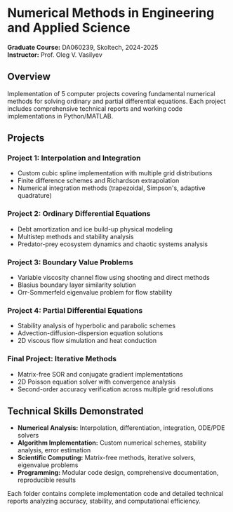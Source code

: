 # Numerical Methods in Engineering and Applied Science

**Graduate Course:** DA060239, Skoltech, 2024-2025  
**Instructor:** Prof. Oleg V. Vasilyev

## Overview

Implementation of 5 computer projects covering fundamental numerical methods for solving ordinary and partial differential equations. Each project includes comprehensive technical reports and working code implementations in Python/MATLAB.

## Projects

### Project 1: Interpolation and Integration
- Custom cubic spline implementation with multiple grid distributions
- Finite difference schemes and Richardson extrapolation
- Numerical integration methods (trapezoidal, Simpson's, adaptive quadrature)

### Project 2: Ordinary Differential Equations
- Debt amortization and ice build-up physical modeling
- Multistep methods and stability analysis
- Predator-prey ecosystem dynamics and chaotic systems analysis

### Project 3: Boundary Value Problems
- Variable viscosity channel flow using shooting and direct methods
- Blasius boundary layer similarity solution
- Orr-Sommerfeld eigenvalue problem for flow stability

### Project 4: Partial Differential Equations
- Stability analysis of hyperbolic and parabolic schemes
- Advection-diffusion-dispersion equation solutions
- 2D viscous flow simulation and heat conduction

### Final Project: Iterative Methods
- Matrix-free SOR and conjugate gradient implementations
- 2D Poisson equation solver with convergence analysis
- Second-order accuracy verification across multiple grid resolutions

## Technical Skills Demonstrated

- **Numerical Analysis:** Interpolation, differentiation, integration, ODE/PDE solvers
- **Algorithm Implementation:** Custom numerical schemes, stability analysis, error estimation  
- **Scientific Computing:** Matrix-free methods, iterative solvers, eigenvalue problems
- **Programming:** Modular code design, comprehensive documentation, reproducible results

Each folder contains complete implementation code and detailed technical reports analyzing accuracy, stability, and computational efficiency.
